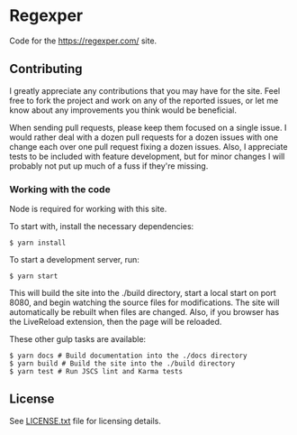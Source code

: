 # Regexper

Code for the https://regexper.com/ site.

## Contributing

I greatly appreciate any contributions that you may have for the site. Feel free to fork the project and work on any of the reported issues, or let me know about any improvements you think would be beneficial.

When sending pull requests, please keep them focused on a single issue. I would rather deal with a dozen pull requests for a dozen issues with one change each over one pull request fixing a dozen issues. Also, I appreciate tests to be included with feature development, but for minor changes I will probably not put up much of a fuss if they're missing.

### Working with the code

Node is required for working with this site.

To start with, install the necessary dependencies:

    $ yarn install

To start a development server, run:

    $ yarn start

This will build the site into the ./build directory, start a local start on port 8080, and begin watching the source files for modifications. The site will automatically be rebuilt when files are changed. Also, if you browser has the LiveReload extension, then the page will be reloaded.

These other gulp tasks are available:

    $ yarn docs # Build documentation into the ./docs directory
    $ yarn build # Build the site into the ./build directory
    $ yarn test # Run JSCS lint and Karma tests

## License

See [LICENSE.txt](/LICENSE.txt) file for licensing details.
